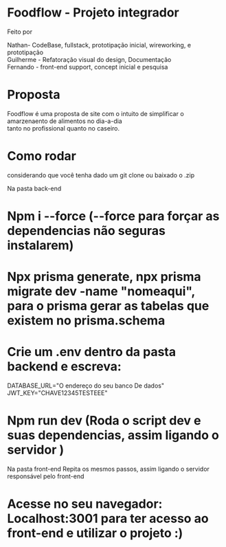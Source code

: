 # Foodflow - Projeto integrador

Feito por 

Nathan- CodeBase, fullstack, prototipação inicial, wireworking, e prototipação  <br />
Guilherme - Refatoração visual do design, Documentação   <br />
Fernando - front-end support, concept inicial e pesquisa   <br />


# Proposta 

Foodflow é uma proposta de site com o intuito de simplificar o amarzenaento de alimentos no dia-a-dia <br />
tanto no profissional quanto no caseiro.

# Como rodar 

considerando que você tenha dado um git clone ou baixado o .zip <br />

Na pasta back-end

# Npm i --force (--force para forçar as dependencias não seguras instalarem) <br />
# Npx prisma generate, npx prisma migrate dev -name "nomeaqui", para o prisma gerar as tabelas que existem no prisma.schema
# Crie um .env dentro da pasta backend e escreva:

DATABASE_URL="O endereço do seu banco De dados" <br />
JWT_KEY="CHAVE12345TESTEEE"

# Npm run dev (Roda o script dev e suas dependencias, assim ligando o servidor )

Na pasta front-end Repita os mesmos passos, assim ligando o servidor responsável pelo front-end 

# Acesse no seu navegador: Localhost:3001 para ter acesso ao front-end e utilizar o projeto :)
